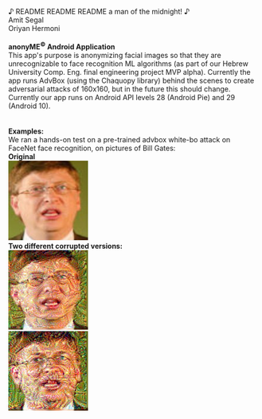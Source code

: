 ♪ README README README a man of the midnight! ♪<br>
Amit Segal<br>
Oriyan Hermoni<br>
<br><b>anonyME<sup>©</sup> Android Application</b><br>
This app's purpose is anonymizing facial images so that they are unrecognizable to face recognition ML algorithms (as part of our Hebrew University Comp. Eng. final engineering project MVP alpha). Currently the app runs AdvBox (using the Chaquopy library) behind the scenes to create adversarial attacks of 160x160, but in the future this should change.<br>
Currently our app runs on Android API levels 28 (Android Pie) and 29 (Android 10).<br><br><br>
<b>Examples:</b><br>
We ran a hands-on test on a pre-trained advbox white-bo attack on FaceNet face recognition, on pictures of Bill Gates:<br>
<b>Original</b><br>
![alt_text](fgsm/Bill_Gates_0001.png)<br>
<b>Two different corrupted versions:</b><br>
![alt text](Bill_Gates_0001_2_007.png)<br>
![alt text](Bill_Gates_0001_2_Michael_Jordan_0002.png)

